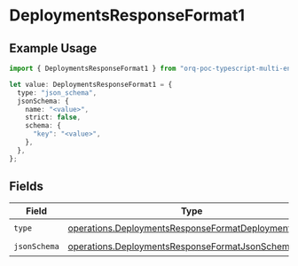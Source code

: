 # DeploymentsResponseFormat1

## Example Usage

```typescript
import { DeploymentsResponseFormat1 } from "orq-poc-typescript-multi-env-version/models/operations";

let value: DeploymentsResponseFormat1 = {
  type: "json_schema",
  jsonSchema: {
    name: "<value>",
    strict: false,
    schema: {
      "key": "<value>",
    },
  },
};
```

## Fields

| Field                                                                                                                      | Type                                                                                                                       | Required                                                                                                                   | Description                                                                                                                |
| -------------------------------------------------------------------------------------------------------------------------- | -------------------------------------------------------------------------------------------------------------------------- | -------------------------------------------------------------------------------------------------------------------------- | -------------------------------------------------------------------------------------------------------------------------- |
| `type`                                                                                                                     | [operations.DeploymentsResponseFormatDeploymentsType](../../models/operations/deploymentsresponseformatdeploymentstype.md) | :heavy_check_mark:                                                                                                         | N/A                                                                                                                        |
| `jsonSchema`                                                                                                               | [operations.DeploymentsResponseFormatJsonSchema](../../models/operations/deploymentsresponseformatjsonschema.md)           | :heavy_check_mark:                                                                                                         | N/A                                                                                                                        |